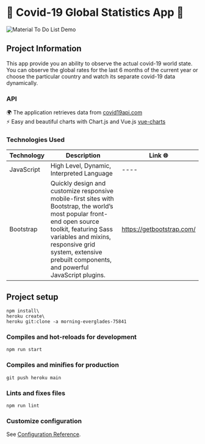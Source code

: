# 🦠 Covid-19 Global Statistics App 🦠

![Material To Do List Demo](/src/assets/cover.gif)

## Project Information

This app provide you an ability to observe the actual covid-19 world state.\
You can observe the global rates for the last 6 months of the current year or choose the particular country and watch its separate covid-19 data dynamically.

### API

🌍 The application retrieves data from [covid19api.com](https://covid19api.com)\
⚡ Easy and beautiful charts with Chart.js and Vue.js [vue-charts](https://vue-chartjs.org/)

### Technologies Used

| Technology | Description                                                                                                                                                                                                                                                     | Link 🌐                   |
| ---------- | --------------------------------------------------------------------------------------------------------------------------------------------------------------------------------------------------------------------------------------------------------------- | ------------------------- |
| JavaScript | High Level, Dynamic, Interpreted Language                                                                                                                                                                                                                       | ----                      |
| Bootstrap  | Quickly design and customize responsive mobile-first sites with Bootstrap, the world’s most popular front-end open source toolkit, featuring Sass variables and mixins, responsive grid system, extensive prebuilt components, and powerful JavaScript plugins. | https://getbootstrap.com/ |

## Project setup

```
npm install\
heroku create\
heroku git:clone -a morning-everglades-75841

```

### Compiles and hot-reloads for development

```
npm run start
```

### Compiles and minifies for production

```
git push heroku main
```

### Lints and fixes files

```
npm run lint
```

### Customize configuration

See [Configuration Reference](https://cli.vuejs.org/config/).
